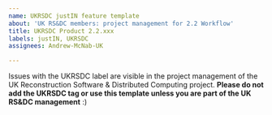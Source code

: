 ```yaml
---
name: UKRSDC justIN feature template
about: 'UK RS&DC members: project management for 2.2 Workflow'
title: UKRSDC Product 2.2.xxx
labels: justIN, UKRSDC
assignees: Andrew-McNab-UK

---
```


Issues with the UKRSDC label are visible in the project management of the UK Reconstruction Software & Distributed Computing project. **Please do not add the UKRSDC tag or use this template unless you are part of the UK RS&DC management** :)
